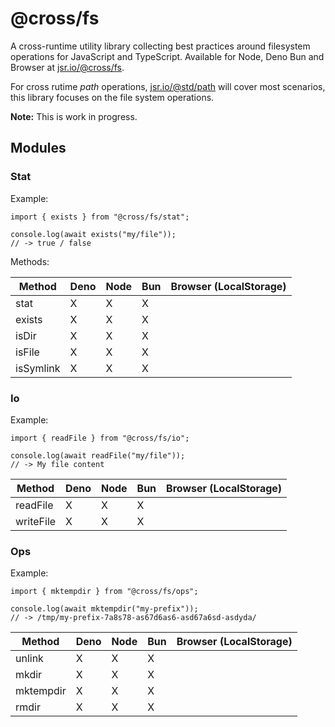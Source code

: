 # @cross/fs

A cross-runtime utility library collecting best practices around filesystem
operations for JavaScript and TypeScript. Available for Node, Deno Bun and
Browser at [jsr.io/@cross/fs](https://jsr.io/@cross/fs).

For cross rutime _path_ operations, [jsr.io/@std/path](https://jsr.io/@std/path)
will cover most scenarios, this library focuses on the file system operations.

**Note:** This is work in progress.

## Modules

### Stat

Example:

```
import { exists } from "@cross/fs/stat";

console.log(await exists("my/file"));
// -> true / false
```

Methods:

| Method    | Deno | Node | Bun | Browser (LocalStorage) |
| --------- | ---- | ---- | --- | ---------------------- |
| stat      | X    | X    | X   |                        |
| exists    | X    | X    | X   |                        |
| isDir     | X    | X    | X   |                        |
| isFile    | X    | X    | X   |                        |
| isSymlink | X    | X    | X   |                        |

### Io

Example:

```
import { readFile } from "@cross/fs/io";

console.log(await readFile("my/file"));
// -> My file content
```

| Method    | Deno | Node | Bun | Browser (LocalStorage) |
| --------- | ---- | ---- | --- | ---------------------- |
| readFile  | X    | X    | X   |                        |
| writeFile | X    | X    | X   |                        |

### Ops

Example:

```
import { mktempdir } from "@cross/fs/ops";

console.log(await mktempdir("my-prefix"));
// -> /tmp/my-prefix-7a8s78-as67d6as6-asd67a6sd-asdyda/
```

| Method    | Deno | Node | Bun | Browser (LocalStorage) |
| --------- | ---- | ---- | --- | ---------------------- |
| unlink    | X    | X    | X   |                        |
| mkdir     | X    | X    | X   |                        |
| mktempdir | X    | X    | X   |                        |
| rmdir     | X    | X    | X   |                        |
